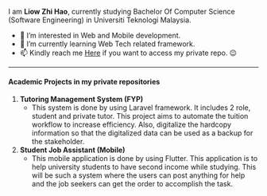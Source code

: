 I am **Liow Zhi Hao**, currently studying Bachelor Of Computer Science (Software Engineering) in Universiti Teknologi Malaysia.
- 👀 I’m interested in Web and Mobile development.
- 🌱 I’m currently learning Web Tech related framework.
- 📫 Kindly reach me [Here](zhdeveloper0605@gmail.com) if you want to access my private repo. 😉

***
#### Academic Projects in my private repositories
1. **Tutoring Management System (FYP)**
    - This system is done by using Laravel framework. It includes 2 role, student and private tutor. This project aims to automate the tuition workflow to increase efficiency. Also, digitalize the hardcopy information so that the digitalized data can be used as a backup for the stakeholder.
2. **Student Job Assistant (Mobile)**
    - This mobile application is done by using Flutter. This application is to help university students to have second income while studying. This will be such a system where the users can post anything for help and the job seekers can get the order to accomplish the task.
<!---
callmeliow/callmeliow is a ✨ special ✨ repository because its `README.md` (this file) appears on your GitHub profile.
You can click the Preview link to take a look at your changes.
--->
